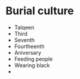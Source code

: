 # Burial culture

- Talqeen
- Third
- Seventh
- Fourtheenth
- Aniversary
- Feeding people
- Wearing black
- 
